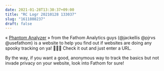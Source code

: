 ```yaml
---
date: 2021-01-28T13:30:37+09:00
title: "RC Logr 20210128 133037"
slug: "1611808237"
draft: false
---
```


« [Phantom Analyzer](https://usephantom.com/) » from the Fathom Analytics guys (@jackellis @pjrvs @usefathom) is a website to help you find out if websites are doing any spooky tracking on ya! 👻😱🎃 Check it out and just enter a URL. 

By the way, if you want a good, anonymous way to track the basics but not invade privacy on your website, look into Fathom for sure! 
